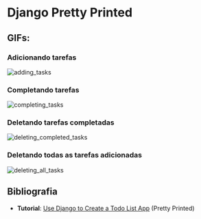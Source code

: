 # Django Pretty Printed


## GIFs:

### Adicionando tarefas

![adding_tasks](https://github.com/guiemi-learning-center/tutorial-django-todolist-pretty_printed/blob/master/media/adding_task.gif)

### Completando tarefas

![completing_tasks](https://github.com/guiemi-learning-center/tutorial-django-todolist-pretty_printed/blob/master/media/completing_task.gif)

### Deletando tarefas completadas

![deleting_completed_tasks](https://github.com/guiemi-learning-center/tutorial-django-todolist-pretty_printed/blob/master/media/deleting_completed.gif)

### Deletando todas as tarefas adicionadas

![deleting_all_tasks](https://github.com/guiemi-learning-center/tutorial-django-todolist-pretty_printed/blob/master/media/deleting_all.gif)

## Bibliografia

* **Tutorial**: [Use Django to Create a Todo List App](https://www.youtube.com/watch?v=phHM6glUURw&t=1s) (Pretty Printed)
